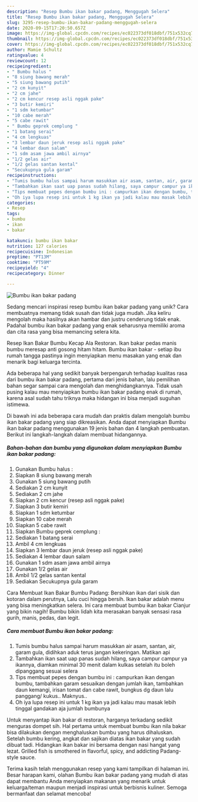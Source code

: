 ```yaml
---
description: "Resep Bumbu ikan bakar padang, Menggugah Selera"
title: "Resep Bumbu ikan bakar padang, Menggugah Selera"
slug: 3295-resep-bumbu-ikan-bakar-padang-menggugah-selera
date: 2020-09-15T17:20:50.657Z
image: https://img-global.cpcdn.com/recipes/ec022373df018dbf/751x532cq70/bumbu-ikan-bakar-padang-foto-resep-utama.jpg
thumbnail: https://img-global.cpcdn.com/recipes/ec022373df018dbf/751x532cq70/bumbu-ikan-bakar-padang-foto-resep-utama.jpg
cover: https://img-global.cpcdn.com/recipes/ec022373df018dbf/751x532cq70/bumbu-ikan-bakar-padang-foto-resep-utama.jpg
author: Mamie Schultz
ratingvalue: 4
reviewcount: 12
recipeingredient:
- " Bumbu halus "
- "8 siung bawang merah"
- "5 siung bawang putih"
- "2 cm kunyit"
- "2 cm jahe"
- "2 cm kencur resep asli nggak pake"
- "3 butir kemiri"
- "1 sdm ketumbar"
- "10 cabe merah"
- "5 cabe rawit"
- " Bumbu geprek cemplung "
- "1 batang serai"
- "4 cm lengkuas"
- "3 lembar daun jeruk resep asli nggak pake"
- "4 lembar daun salam"
- "1 sdm asam jawa ambil airnya"
- "1/2 gelas air"
- "1/2 gelas santan kental"
- "Secukupnya gula garam"
recipeinstructions:
- "Tumis bumbu halus sampai harum masukkan air asam, santan, air, garam gula, didihkan aduk terus jangan kekeringan. Matikan api"
- "Tambahkan ikan saat uap panas sudah hilang, saya campur campur ya ikannya, diamkan minimal 30 menit dalam kulkas setelah itu boleh dipanggang sesuai selera"
- "Tips membuat pepes dengan bumbu ini : campurkan ikan dengan bumbu, tambahkan garam sesuaikan dengan jumlah ikan, tambahkan daun kemangi, irisan tomat dan cabe rawit, bungkus dg daun lalu panggang/ kukus.. Maknyus.."
- "Oh iya lupa resep ini untuk 1 kg ikan ya jadi kalau mau masak lebih tinggal gandakan aja jumlah bumbunya"
categories:
- Resep
tags:
- bumbu
- ikan
- bakar

katakunci: bumbu ikan bakar 
nutrition: 127 calories
recipecuisine: Indonesian
preptime: "PT13M"
cooktime: "PT59M"
recipeyield: "4"
recipecategory: Dinner

---
```



![Bumbu ikan bakar padang](https://img-global.cpcdn.com/recipes/ec022373df018dbf/751x532cq70/bumbu-ikan-bakar-padang-foto-resep-utama.jpg)

Sedang mencari inspirasi resep bumbu ikan bakar padang yang unik? Cara membuatnya memang tidak susah dan tidak juga mudah. Jika keliru mengolah maka hasilnya akan hambar dan justru cenderung tidak enak. Padahal bumbu ikan bakar padang yang enak seharusnya memiliki aroma dan cita rasa yang bisa memancing selera kita.

Resep Ikan Bakar Bumbu Kecap Ala Restoran. Ikan bakar pedas manis bumbu meresap anti gosong hitam hitam. Bumbu ikan bakar - setiap ibu rumah tangga pastinya ingin menyiapkan menu masakan yang enak dan menarik bagi keluarga tercinta.

Ada beberapa hal yang sedikit banyak berpengaruh terhadap kualitas rasa dari bumbu ikan bakar padang, pertama dari jenis bahan, lalu pemilihan bahan segar sampai cara mengolah dan menghidangkannya. Tidak usah pusing kalau mau menyiapkan bumbu ikan bakar padang enak di rumah, karena asal sudah tahu triknya maka hidangan ini bisa menjadi suguhan istimewa.


Di bawah ini ada beberapa cara mudah dan praktis dalam mengolah bumbu ikan bakar padang yang siap dikreasikan. Anda dapat menyiapkan Bumbu ikan bakar padang menggunakan 19 jenis bahan dan 4 langkah pembuatan. Berikut ini langkah-langkah dalam membuat hidangannya.

<!--inarticleads1-->

##### Bahan-bahan dan bumbu yang digunakan dalam menyiapkan Bumbu ikan bakar padang:

1. Gunakan  Bumbu halus :
1. Siapkan 8 siung bawang merah
1. Gunakan 5 siung bawang putih
1. Sediakan 2 cm kunyit
1. Sediakan 2 cm jahe
1. Siapkan 2 cm kencur (resep asli nggak pake)
1. Siapkan 3 butir kemiri
1. Siapkan 1 sdm ketumbar
1. Siapkan 10 cabe merah
1. Siapkan 5 cabe rawit
1. Siapkan  Bumbu geprek cemplung :
1. Sediakan 1 batang serai
1. Ambil 4 cm lengkuas
1. Siapkan 3 lembar daun jeruk (resep asli nggak pake)
1. Sediakan 4 lembar daun salam
1. Gunakan 1 sdm asam jawa ambil airnya
1. Gunakan 1/2 gelas air
1. Ambil 1/2 gelas santan kental
1. Sediakan Secukupnya gula garam


Cara Membuat Ikan Bakar Bumbu Padang: Bersihkan ikan dari sisik dan kotoran dalam perutnya, Lalu cuci hingga bersih. Ikan bakar adalah menu yang bisa meningkatkan selera. Ini cara membuat bumbu ikan bakar Cianjur yang bikin nagih! Bumbu bikin lidah kita merasakan banyak sensasi rasa gurih, manis, pedas, dan legit. 

<!--inarticleads2-->

##### Cara membuat Bumbu ikan bakar padang:

1. Tumis bumbu halus sampai harum masukkan air asam, santan, air, garam gula, didihkan aduk terus jangan kekeringan. Matikan api
1. Tambahkan ikan saat uap panas sudah hilang, saya campur campur ya ikannya, diamkan minimal 30 menit dalam kulkas setelah itu boleh dipanggang sesuai selera
1. Tips membuat pepes dengan bumbu ini : campurkan ikan dengan bumbu, tambahkan garam sesuaikan dengan jumlah ikan, tambahkan daun kemangi, irisan tomat dan cabe rawit, bungkus dg daun lalu panggang/ kukus.. Maknyus..
1. Oh iya lupa resep ini untuk 1 kg ikan ya jadi kalau mau masak lebih tinggal gandakan aja jumlah bumbunya


Untuk menyantap ikan bakar di restoran, harganya terkadang sedikit menguras dompet sih. Hal pertama untuk membuat bumbu ikan nila bakar bisa dilakukan dengan menghaluskan bumbu yang harus dihaluskan. Setelah bumbu kering, angkat dan sajikan diatas ikan bakar yang sudah dibuat tadi. Hidangkan ikan bakar ini bersama dengan nasi hangat yang lezat. Grilled fish is smothered in flavorful, spicy, and addicting Padang-style sauce. 

Terima kasih telah menggunakan resep yang kami tampilkan di halaman ini. Besar harapan kami, olahan Bumbu ikan bakar padang yang mudah di atas dapat membantu Anda menyiapkan makanan yang menarik untuk keluarga/teman maupun menjadi inspirasi untuk berbisnis kuliner. Semoga bermanfaat dan selamat mencoba!
